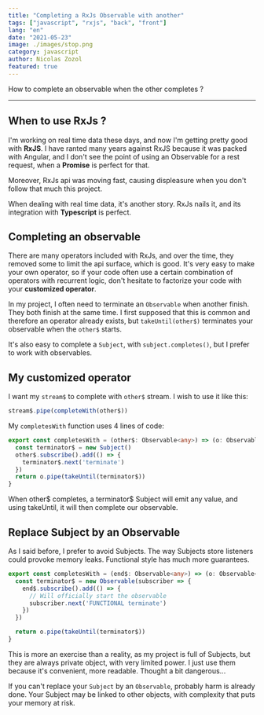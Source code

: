 ```yaml
---
title: "Completing a RxJs Observable with another"
tags: ["javascript", "rxjs", "back", "front"]
lang: "en"
date: "2021-05-23"
image: ./images/stop.png
category: javascript
author: Nicolas Zozol
featured: true
---
```


How to complete an observable when the other completes ?

---

When to use RxJs ?
----

I'm working on real time data these days, and now I'm getting pretty good with **RxJS**.
I have ranted many years against RxJS because it was packed with Angular, and 
I don't see the point of using an Observable for a rest request, when a **Promise** is
perfect for that.

Moreover, RxJs api was moving fast, causing displeasure when you don't follow that much this 
project.

When dealing with real time data, it's another story. RxJs nails it, and its 
integration with **Typescript** is perfect.


Completing an observable
----

There are many operators included with RxJs, and over the time, they removed some to limit
the api surface, which is good. It's very easy to make your own operator, 
so if your code often use a certain combination of operators with recurrent logic,
don't hesitate to factorize your code with your **customized operator**. 

In my project, I often need to terminate an `Observable` when another finish. They
both finish at the same time. I first supposed that this is common and therefore an
operator already exists, but `takeUntil(other$)` terminates your observable
when the `other$` starts.

It's also easy to complete a `Subject`, with `subject.completes()`, but I prefer to 
work with observables.


My customized operator
----

I want my `stream$` to complete with `other$` stream. I wish to use it like this:

```typescript
stream$.pipe(completeWith(other$))
```

My `completesWith` function uses 4 lines of code:

```typescript
export const completesWith = (other$: Observable<any>) => (o: Observable<number>) => {
  const terminator$ = new Subject()
  other$.subscribe().add(() => {
    terminator$.next('terminate')
  })
  return o.pipe(takeUntil(terminator$))
}
```

When other$ completes, a terminator$ Subject will emit any value, and using
takeUntil, it will then complete our observable.

Replace Subject by an Observable
-----

As I said before, I prefer to avoid Subjects. The way Subjects store listeners could provoke 
memory leaks. Functional style has much more guarantees.

```typescript
export const completesWith = (end$: Observable<any>) => (o: Observable<number>) => {
  const terminator$ = new Observable(subscriber => {
    end$.subscribe().add(() => {
      // Will officially start the observable
      subscriber.next('FUNCTIONAL terminate')
    })
  })

  return o.pipe(takeUntil(terminator$))
}
```

This is more an exercise than a reality, as my project is full of Subjects, but they are always private object,
with very limited power. I just use them because it's convenient, more readable. Thought a bit dangerous...

If you can't replace your `Subject` by an `Observable`, probably harm is already done. Your Subject
may be linked to other objects, with complexity that puts your memory at risk. 
